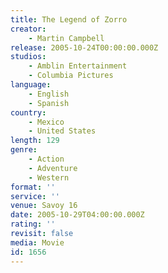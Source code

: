 ```yaml
---
title: The Legend of Zorro
creator:
    - Martin Campbell
release: 2005-10-24T00:00:00.000Z
studios:
    - Amblin Entertainment
    - Columbia Pictures
language:
    - English
    - Spanish
country:
    - Mexico
    - United States
length: 129
genre:
    - Action
    - Adventure
    - Western
format: ''
service: ''
venue: Savoy 16
date: 2005-10-29T04:00:00.000Z
rating: ''
revisit: false
media: Movie
id: 1656
---
```




